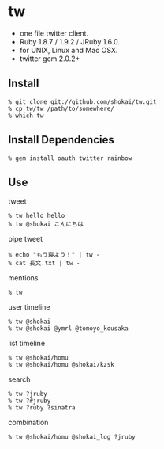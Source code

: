 tw
==
* one file twitter client.
* Ruby 1.8.7 / 1.9.2 / JRuby 1.6.0.
* for UNIX, Linux and Mac OSX.
* twitter gem 2.0.2+


Install
-------

    % git clone git://github.com/shokai/tw.git
    % cp tw/tw /path/to/somewhere/
    % which tw


Install Dependencies
--------------------

    % gem install oauth twitter rainbow


Use
---

tweet

    % tw hello hello
    % tw @shokai こんにちは


pipe tweet

    % echo "もう寝よう！" | tw -
    % cat 長文.txt | tw -


mentions

    % tw


user timeline

    % tw @shokai
    % tw @shokai @ymrl @tomoyo_kousaka


list timeline

    % tw @shokai/homu
    % tw @shokai/homu @shokai/kzsk


search

    % tw ?jruby
    % tw ?#jruby
    % tw ?ruby ?sinatra

combination

    % tw @shokai/homu @shokai_log ?jruby
